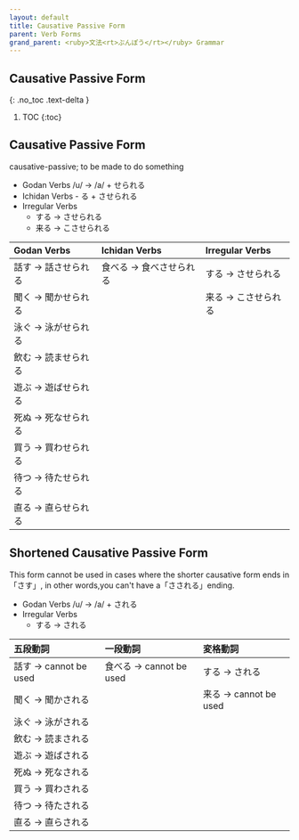 ```yaml
---
layout: default
title: Causative Passive Form
parent: Verb Forms
grand_parent: <ruby>文法<rt>ぶんぽう</rt></ruby> Grammar
---
```


## Causative Passive Form
{: .no_toc .text-delta }

1. TOC
{:toc}

## Causative Passive Form
causative-passive; to be made to do something
- Godan Verbs /u/ → /a/ + せられる
- Ichidan Verbs - る + させられる
- Irregular Verbs
  -	する → させられる
  -	来る → こさせられる

| Godan Verbs         | Ichidan Verbs           | Irregular Verbs     |
|:------------------- |:----------------------- |:------------------- |
| 話す → 話させられる | 食べる → 食べさせられる | する → させられる   |
| 聞く → 聞かせられる |                         | 来る → こさせられる |
| 泳ぐ → 泳がせられる |                         |                     |
| 飲む → 読ませられる |                         |                     |
| 遊ぶ → 遊ばせられる |                         |                     |
| 死ぬ → 死なせられる |                         |                     |
| 買う → 買わせられる |                         |                     |
| 待つ → 待たせられる |                         |                     |
| 直る → 直らせられる |                         |                     |

## Shortened Causative Passive Form
This form cannot be used in cases where the shorter causative form ends in「さす」, in other words,you can't have a「さされる」ending.
- Godan Verbs /u/ → /a/ + される
- Irregular Verbs
  -	する → される

| 五段動詞              | 一段動詞                | 変格動詞              |
|:--------------------- |:----------------------- |:--------------------- |
| 話す → cannot be used | 食べる → cannot be used | する → される         |
| 聞く → 聞かされる     |                         | 来る → cannot be used |
| 泳ぐ → 泳がされる     |                         |                       |
| 飲む → 読まされる     |                         |                       |
| 遊ぶ → 遊ばされる     |                         |                       |
| 死ぬ → 死なされる     |                         |                       |
| 買う → 買わされる     |                         |                       |
| 待つ → 待たされる     |                         |                       |
| 直る → 直らされる     |                         |                       |
